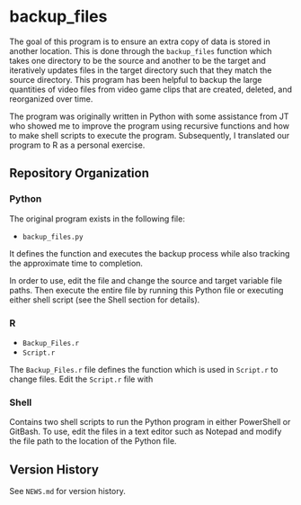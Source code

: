 # backup_files


The goal of this program is to ensure an extra copy of data is stored in another location. This is done through the `backup_files` function which takes one directory to be the source and another to be the target and iteratively updates files in the target directory such that they match the source directory. This program has been helpful to backup the large quantities of video files from video game clips that are created, deleted, and reorganized over time. 

The program was originally written in Python with some assistance from JT who showed me to improve the program using recursive functions and how to make shell scripts to execute the program. Subsequently, I translated our program to R as a personal exercise. 

## Repository Organization

### Python

The original program exists in the following file:

* `backup_files.py`

It defines the function and executes the backup process while also tracking the approximate time to completion.

In order to use, edit the file and change the source and target variable file paths. Then execute the entire file by running this Python file or executing either shell script (see the Shell section for details).

### R

* `Backup_Files.r`
* `Script.r`

The `Backup_Files.r` file defines the function which is used in `Script.r` to change files. Edit the `Script.r` file with 

### Shell

Contains two shell scripts to run the Python program in either PowerShell or GitBash. To use, edit the files in a text editor such as Notepad and modify the file path to the location of the Python file.


## Version History

See `NEWS.md` for version history.



